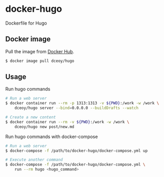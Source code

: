 docker-hugo
===========

Dockerfile for Hugo

Docker image
------------

Pull the image from [Docker Hub](https://hub.docker.com/r/dceoy/hugo/).

```sh
$ docker image pull dceoy/hugo
```

Usage
-----

Run hugo commands

```sh
# Run a web server
$ docker container run --rm -p 1313:1313 -v ${PWD}:/work -w /work \
    dceoy/hugo server --bind=0.0.0.0 --buildDrafts --watch

# Create a new content
$ docker container run --rm -v ${PWD}:/work -w /work \
    dceoy/hugo new post/new.md
```

Run hugo commands with docker-compose

```sh
# Run a web server
$ docker-compose -f /path/to/docker-hugo/docker-compose.yml up

# Execute another command
$ docker-compose -f /path/to/docker-hugo/docker-compose.yml \
    run --rm hugo <hugo_command>
```
